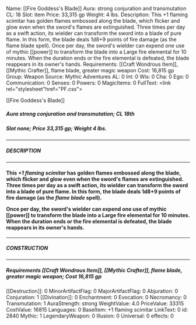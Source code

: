 Name: [[Fire Goddess's Blade]]
Aura: strong conjuration and transmutation
CL: 18
Slot: item
Price: 33,315 gp
Weight: 4 lbs.
Description: This +1 flaming scimitar has golden flames embossed along the blade, which flicker and glow even when the sword's flames are extinguished. Three times per day as a swift action, its wielder can transform the sword into a blade of pure flame. In this form, the blade deals 1d8+9 points of fire damage (as the flame blade spell). Once per day, the sword's wielder can expend one use of mythic [[power]] to transform the blade into a Large fire elemental for 10 minutes. When the duration ends or the fire elemental is defeated, the blade reappears in its owner's hands.
Requirements: [[Craft Wondrous Item]], [[Mythic Crafter]], flame blade, greater magic weapon
Cost: 16,815 gp
Group: Weapon
Source: Mythic Adventures
AL: 0
Int: 0
Wis: 0
Cha: 0
Ego: 0
Communication: 0
Senses: 0
Powers: 0
MagicItems: 0
FullText: <link rel="stylesheet"href="PF.css"><div class="heading"><p class="alignleft">[[Fire Goddess's Blade]]</p><div style="clear: both;"></div></div><div><h5><b>Aura </b>strong conjuration and transmutation; <b>CL </b>18th</h5><h5><b>Slot </b>none; <b>Price </b>33,315 gp; <b>Weight </b>4 lbs.</h5></div><hr/><div><h5><b>DESCRIPTION</b></h5></div><hr/><div><h4><p>This <i>+1 flaming scimitar</i> has golden flames embossed along the blade, which flicker and glow even when the sword's flames are extinguished. Three times per day as a swift action, its wielder can transform the sword into a blade of pure flame. In this form, the blade deals 1d8+9 points of fire damage (as the <i>flame blade</i> spell). </p><p>Once per day, the sword's wielder can expend one use of mythic [[power]] to transform the blade into a Large fire elemental for 10 minutes. When the duration ends or the fire elemental is defeated, the blade reappears in its owner's hands.</p></h4></div><hr/><div><h5><b>CONSTRUCTION</b></h5></div><hr/><div><h5><b>Requirements </b>[[Craft Wondrous Item]], [[Mythic Crafter]], <i>flame blade</i>, <i>greater magic weapon</i>; <b>Cost </b>16,815 gp</h5></div>
[[Destruction]]: 0
MinorArtifactFlag: 0
MajorArtifactFlag: 0
Abjuration: 0
Conjuration: 1
[[Divination]]: 0
Enchantment: 0
Evocation: 0
Necromancy: 0
Transmutation: 1
AuraStrength: strong
WeightValue: 4.0
PriceValue: 33315
CostValue: 16815
Languages: 0
BaseItem: +1 flaming scimitar
LinkText: 0
id: 2840
Mythic: 1
LegendaryWeapon: 0
Illusion: 0
Universal: 0
effects: 0
